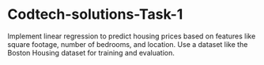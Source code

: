# Codtech-solutions-Task-1
Implement linear regression to predict housing prices based on features like
square footage, number of bedrooms, and location. Use a dataset like the
Boston Housing dataset for training and evaluation.
